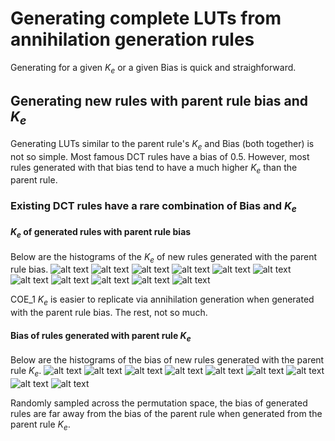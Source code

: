 # Generating complete LUTs from annihilation generation rules
Generating for a given $K_e$ or a given Bias is quick and straighforward.

## Generating new rules with parent rule bias and $K_e$
Generating LUTs similar to the parent rule's $K_e$ and Bias (both together) is not so simple. 
Most famous DCT rules have a bias of 0.5. 
However, most rules generated with that bias tend to have a much higher $K_e$ than the parent rule. 

### Existing DCT rules have a rare combination of Bias and $K_e$
#### $K_e$ of generated rules with parent rule bias
Below are the histograms of the $K_e$ of new rules generated with the parent rule bias.
![alt text](ke_ABK_annihilation_creation.png) 
![alt text](ke_COE_1_annihilation_creation.png) 
![alt text](ke_COE_2_annihilation_creation.png) 
![alt text](ke_Das_annihilation_creation.png) 
![alt text](ke_Davis_annihilation_creation.png) 
![alt text](ke_DMC_annihilation_creation.png) 
![alt text](ke_GEP_1_annihilation_creation.png) 
![alt text](ke_GEP_2_annihilation_creation.png) 
![alt text](ke_GKL_annihilation_creation.png) 
![alt text](ke_GP_annihilation_creation.png) 
![alt text](ke_MM401_annihilation_creation.png)


COE_1 $K_e$ is easier to replicate via annihilation generation when generated with the parent rule bias. The rest, not so much. 

#### Bias of rules generated with parent rule $K_e$
Below are the histograms of the bias of new rules generated with the parent rule $K_e$.
![alt text](bias_COE_2_annihilation_creation.png) 
![alt text](bias_Das_annihilation_creation.png) 
![alt text](bias_Davis_annihilation_creation.png) 
![alt text](bias_DMC_annihilation_creation.png) 
![alt text](bias_GEP_1_annihilation_creation.png) 
![alt text](bias_GEP_2_annihilation_creation.png) 
![alt text](bias_GKL_annihilation_creation.png) 
![alt text](bias_GP_annihilation_creation.png) 
![alt text](bias_MM401_annihilation_creation.png)

Randomly sampled across the permutation space, the bias of generated rules are far away from the bias of the parent rule when generated from the parent rule $K_e$. 